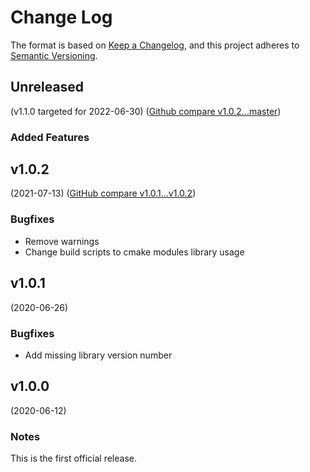 # Change Log

The format is based on [Keep a Changelog](https://keepachangelog.com/en/1.0.0/),
and this project adheres to [Semantic Versioning](https://semver.org/spec/v2.0.0.html).


## Unreleased
(v1.1.0 targeted for 2022-06-30) ([Github compare v1.0.2...master](https://github.com/flink-project/flinklib/compare/v1.0.2...master))

### Added Features


## v1.0.2
(2021-07-13) ([GitHub compare v1.0.1...v1.0.2](https://github.com/flink-project/flinklib/compare/v1.0.1...v1.0.2))

### Bugfixes
 * Remove warnings
 * Change build scripts to cmake modules library usage


## v1.0.1
(2020-06-26)

### Bugfixes
 * Add missing library version number


## v1.0.0
(2020-06-12)

### Notes
This is the first official release.

